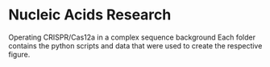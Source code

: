 # Nucleic Acids Research
Operating CRISPR/Cas12a in a complex sequence background
Each folder contains the python scripts and data that were used to create the respective figure.
